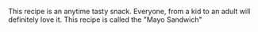 This recipe is an anytime tasty snack.
 Everyone, from a kid to an adult will definitely love it.
 This recipe is called the "Mayo Sandwich"
